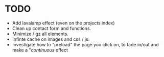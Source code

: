 # TODO
* Add lavalamp effect (even on the projects index)
* Clean up contact form and functions.
* Minimize / gz all elements.
* Infinte cache on images and css / js.
* Investigate how to "preload" the page you click on, to fade in/out and make a "*continuous* effect